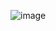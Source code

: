 ![image](https://user-images.githubusercontent.com/76823502/132913968-6dec24ef-5df8-461b-beee-5ffae22fed77.png)

